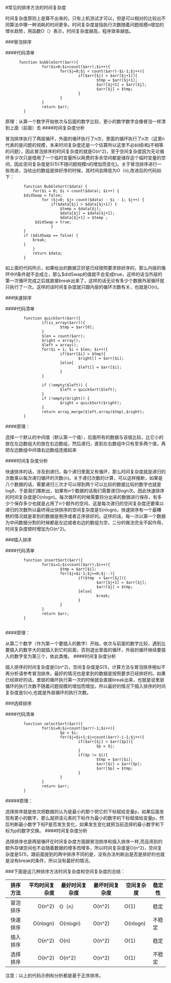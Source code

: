 #常见的排序方法的时间复杂度

时间复杂度原则上是算不出来的，只有上机测试才可以，但是可以相对的比较出不同算法中哪一种消耗的时间更多。时间复杂度是指执行次数随着问题规模n增加的增长趋势，用函数O（）表示，时间复杂度越高，程序效率越低。

###冒泡排序

####代码清单

```
      function bubbleSort($arr){
                for($i=0;$i<count($arr);$i++){
                        for($j=0;$j < count($arr)-$i-1;$j++){
                                if($arr[$j] > $arr[$j+1]){
                                        $tmp = $arr[$j+1];
                                        $arr[$j+1] = $arr[$j];
                                        $arr[$j] = $tmp;
                                }
                        }
                }
                return $arr;
        }

```
原理：从第一个数字开始依次与后面的数字比较，更小的数字数字会像冒泡一样漂到上面（前面）去
####时间复杂度分析

冒泡排序执行了两层循环，外面的循环执行了n次，里面的循环执行了n次（这里n代表的是问题的规模，本来时间复杂度还是一个估算所以这里不必纠结i和j不相等的问题），因此冒泡排序的时间复杂度的就是O(n^2)，至于空间复杂度因为无论循环多少次只是借用了一个临时变量所以耗费的多余空间都是储存这个临时变量的空间，因此空间复杂度是S(1)(不随问题规模n的增加而变化)。关于冒泡排序进行一些改进，当给出的数组是排好序的时候，其时间会降低为O（n),改进后的代码如下：
```
        function BubbleSort($data) {
            for($i = 0; $i < count($data); $i++) {
		$didSwap = false;
                for ($j=0; $j< count($data) - $i - 1; $j++) {
                    if($data[$j] > $data[$j+1]) {
                        $temp = $data[$j];
                        $data[$j] = $data[$j+1];
                        $data[$j+1] = $temp ;
			 $didSwap = true;
                    }	
		}
		if ($didSwap == false) {
			break;
		}
            }
            return $data;
        }
```
如上面的代码所示，如果给出的数据正好是已经按照要求排好序的，那么内层的循环中if条件就不会成立，那么$didSwap的值就不会变成true，这样的话当外层的第一次循环完成之后就直接break出来了，这样的话无论有多少个数据外层循环就只执行了一次。这样的话时间复杂度就只跟内层的循环次数有关，也就是O(n)。

###快速排序

####代码清单

```
        function quickSort($arr){
                if(is_array($arr)){
                        $tmp = $arr[0];
                }
                $len = count($arr);
                $right = array();
                $left = array();
                for($i = 1; $i < $len; $i++){
                        if($arr[$i] > $tmp){
                                $right[] = $arr[$i];
                        }else{
                                $left[] = $arr[$i];
                        }
                }

                if (!empty($left)) {
                        $left = quickSort($left);
                }
                if (!empty($right)) {
                        $right = quickSort($right);
                }
                return array_merge($left,array($tmp),$right);
        }
```
####原理：

选择一个默认的中间值（默认第一个值），后面所有的数据与该值比较，比它小的放在左边数组大的放在右边数组，然后递归，直到左右数组中只有至多两个值，再把左边数组中间值右边数组连接起来

####时间复杂度分析

快速排序的话，涉及到递归，每个递归里面又有循环，那么时间复杂度就是递归的次数乘以每次递归循环的次数(n)。关于递归次数的计算，可以这样推断，如果是八个数据的话，需要递归三次才可以得到两个可以比较的数据比较的数字也就是log8，于是我们推断出，如果有n个数据的话我们需要递归logn次。因此快速排序的时间复杂度是O(nlogn)。每次循环的时候需要将分出来的数据进行保存，有多少个保存多少也就是占用了n个额外的空间，这是每次递归的空间复杂度还要乘以递归的次数所以最终得出快排序的空间复杂度是S(nlogn)。快速排序有一个最糟糕的情况就是拿到的数据是倒序或者正序排好的。这样的话，每一次以第一个数据为中间数据分割的时候都是左边或者右边的数组为空，二分的做法完全不起作用，时间复杂度顿时增加为O(n^2)。

###插入排序

####代码清单

```
        function insertSort($arr){
                for($i=1;$i<count($arr);$i++){
                        $tmp = $arr[$i];
                        for($j=$i-1;$j>=0;$j--){
                                if($tmp  < $arr[$j]){
                                        $arr[$j+1] = $arr[$j];
                                        $arr[$j] = $tmp;
                                }else{
                                        break;
                                }
                        }
                }
                return $arr;
        }
       
```
####原理：

从第二个数字（作为第一个要插入的数字）开始，依次与前面的数字比较，遇到比要插入的数字大的就插入到它的前面，否则退出里面的循环，外层的循环继续要插入的数字变为第三个，依此类推。
####时间复杂度分析

插入排序的时间复杂度是O(n^2)，空间复杂度是S(1)，计算方法与冒泡排序相似不再分析请参考冒泡排序。最好的情况也是拿到的数据是按照要求已经排好的。如果已经排好的话，里层的循环执行第一次的时候就会直接break出来，也就是说里层循环的执行次数不随着问题规模的增加而增加，所以最好的情况下插入排序的时间复杂度是S(n),也就是外层循环的执行次数。

###选择排序

####代码清单

```
        function selectSort($arr){
                for($i=0;$i<count($arr)-1;$i++){
                        $p = $i;
                        for($j=$i+1;$j<count($arr)-i-1;$j++){
                                if($arr[$j] < $arr[$p]){
                                        $p = $j;
                                }
                                if($p != $i){
                                        $tmp = $arr[$i];
                                        $arr[$i] = $arr[$p];
                                        $arr[$p] = $tmp;
                                }
                        }
                }
                return $arr;
        }
```
#####原理：

选择排序就是依次把数据的认为是最小的那个把它的下标赋给变量p，如果后面发现有更小的数字，那么就把该元素的下标作为最小的数字的下标赋值给变量p，然后判断最小数字下标P是否发生变化，如果发生变化就把当前选择的最小数字和下标为p的数字交换。
####时间复杂度分析

选择排序也是两层循环在时间复杂度方面跟冒泡排序和插入排序一样,而且用到的额外存储空间也不会随着数据的增多而增多，所以时间复杂度是O(n^2)，空间复杂度是S(1)。跟前面提到的两中排序不同的是，没有办法判断出是否是排好的也就是没有break的条件，所以没有最好的情况。

###下面是这几种排序方法时间复杂度和空间复杂度的总结：

| 排序方法|     平均时间复杂度|    最好时间复杂度|      最坏时间复杂度|    空间复杂度   |      稳定性
|--------:| ----:|----|---|----|----------------
|冒泡排序 |    O(n^2)            | O（n）         |    O(n^2)      |    O(1)       |     稳定
|快速排序    | O(nlogn)    |      O(nlogn)       |   O(n^2)    |       O(nlogn)       |不稳定
|插入排序     | O(n^2)          |  O(n)       |       O(n^2)  |         O(1)        |    稳定
|选择排序    | O(n^2)          |  O(n^2)        |    O(n^2)          | O(1)  |         不稳定




注意：以上的代码示例和分析都是基于正序排序。